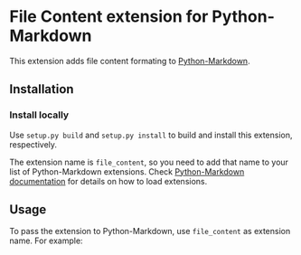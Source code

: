 File Content extension for Python-Markdown
==================================

This extension adds file content formating to [Python-Markdown].

[Python-Markdown]: https://github.com/waylan/Python-Markdown

Installation
------------

### Install locally

Use `setup.py build` and `setup.py install` to build and install this
extension, respectively.

The extension name is `file_content`, so you need to add that name to your
list of Python-Markdown extensions.
Check [Python-Markdown documentation] for details on how to load
extensions.

[Python-Markdown documentation]: http://pythonhosted.org/Markdown/extensions/

Usage
-----

To pass the extension to Python-Markdown, use `file_content` as extension name.
For example:

